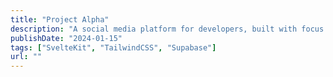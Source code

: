 ```yaml
---
title: "Project Alpha"
description: "A social media platform for developers, built with focus on collaboration and innovation."
publishDate: "2024-01-15"
tags: ["SvelteKit", "TailwindCSS", "Supabase"]
url: ""
---
```

